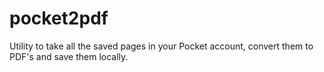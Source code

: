 # pocket2pdf
Utility to take all the saved pages in your Pocket account, convert them to PDF's and save them locally.
